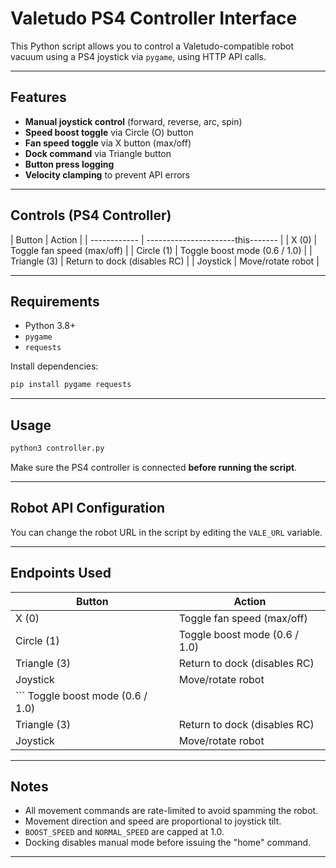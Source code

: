 # Valetudo PS4 Controller Interface

This Python script allows you to control a Valetudo-compatible robot vacuum using a PS4 joystick via `pygame`, using HTTP API calls.

---

## Features

* **Manual joystick control** (forward, reverse, arc, spin)
* **Speed boost toggle** via Circle (O) button
* **Fan speed toggle** via X button (max/off)
* **Dock command** via Triangle button
* **Button press logging**
* **Velocity clamping** to prevent API errors

---

## Controls (PS4 Controller)

| Button       | Action                        |
| ------------ | ----------------------this------- |
| X (0)        | Toggle fan speed (max/off)    |
| Circle (1)   | Toggle boost mode (0.6 / 1.0) |
| Triangle (3) | Return to dock (disables RC)  |
| Joystick     | Move/rotate robot             |

---

## Requirements

* Python 3.8+
* `pygame`
* `requests`

Install dependencies:

```bash
pip install pygame requests
```

---

## Usage

```bash
python3 controller.py
```

Make sure the PS4 controller is connected **before running the script**.

---

## Robot API Configuration


You can change the robot URL in the script by editing the `VALE_URL` variable.

---

## Endpoints Used

| Button       | Action                          |
|--------------|----------------------------------|
| X (0)        | Toggle fan speed (max/off)       |
| Circle (1)   | Toggle boost mode (0.6 / 1.0)    |
| Triangle (3) | Return to dock (disables RC)     |
| Joystick     | Move/rotate robot                |
``` Toggle boost mode (0.6 / 1.0)     |
| Triangle (3)  | Return to dock (disables RC)      |
| Joystick      | Move/rotate robot                 |

---

## Notes

* All movement commands are rate-limited to avoid spamming the robot.
* Movement direction and speed are proportional to joystick tilt.
* `BOOST_SPEED` and `NORMAL_SPEED` are capped at 1.0.
* Docking disables manual mode before issuing the "home" command.

---

